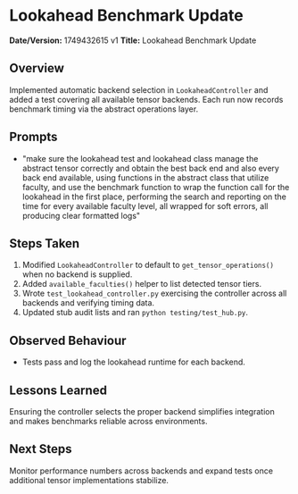 # Lookahead Benchmark Update

**Date/Version:** 1749432615 v1
**Title:** Lookahead Benchmark Update

## Overview
Implemented automatic backend selection in `LookaheadController` and added a test covering all available tensor backends. Each run now records benchmark timing via the abstract operations layer.

## Prompts
- "make sure the lookahead test and lookahead class manage the abstract tensor correctly and obtain the best back end and also every back end available, using functions in the abstract class that utilize faculty, and use the benchmark function to wrap the function call for the lookahead in the first place, performing the search and reporting on the time for every available faculty level, all wrapped for soft errors, all producing clear formatted logs"

## Steps Taken
1. Modified `LookaheadController` to default to `get_tensor_operations()` when no backend is supplied.
2. Added `available_faculties()` helper to list detected tensor tiers.
3. Wrote `test_lookahead_controller.py` exercising the controller across all backends and verifying timing data.
4. Updated stub audit lists and ran `python testing/test_hub.py`.

## Observed Behaviour
- Tests pass and log the lookahead runtime for each backend.

## Lessons Learned
Ensuring the controller selects the proper backend simplifies integration and makes benchmarks reliable across environments.

## Next Steps
Monitor performance numbers across backends and expand tests once additional tensor implementations stabilize.
